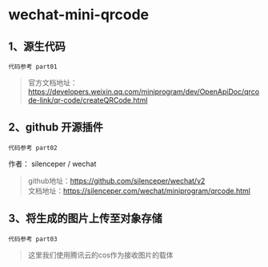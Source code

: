# wechat-mini-qrcode

## 1、源生代码
``代码参考 part01``

> 官方文档地址：https://developers.weixin.qq.com/miniprogram/dev/OpenApiDoc/qrcode-link/qr-code/createQRCode.html



## 2、github 开源插件
``代码参考 part02``

作者： silenceper / wechat
> github地址：https://github.com/silenceper/wechat/v2 <br/>
> 文档地址：https://silenceper.com/wechat/miniprogram/qrcode.html


## 3、将生成的图片上传至对象存储
``代码参考 part03``

> 这里我们使用腾讯云的cos作为接收图片的载体
